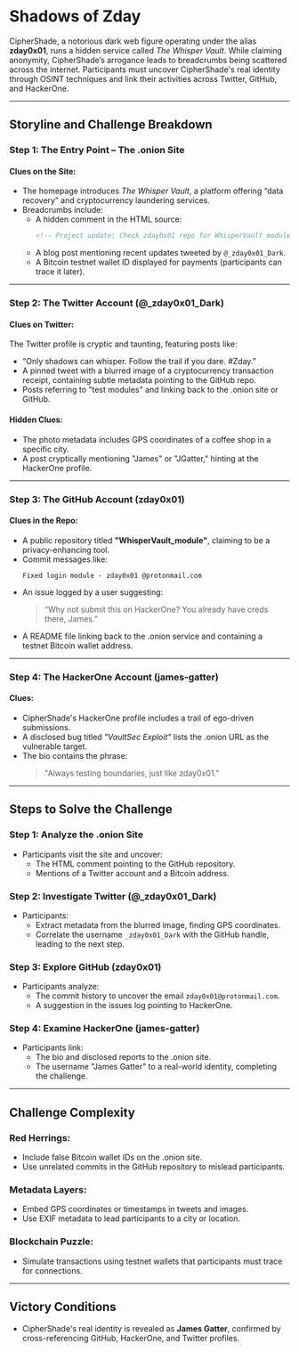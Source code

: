 # Shadows of Zday

CipherShade, a notorious dark web figure operating under the alias **zday0x01**, runs a hidden service called *The Whisper Vault*. While claiming anonymity, CipherShade’s arrogance leads to breadcrumbs being scattered across the internet. Participants must uncover CipherShade's real identity through OSINT techniques and link their activities across Twitter, GitHub, and HackerOne.

---

## Storyline and Challenge Breakdown

### **Step 1: The Entry Point – The .onion Site**
#### **Clues on the Site**:
- The homepage introduces *The Whisper Vault*, a platform offering “data recovery” and cryptocurrency laundering services.  
- Breadcrumbs include:
  - A hidden comment in the HTML source:
    ```html
    <!-- Project update: Check zday0x01 repo for WhisperVault_module -->
    ```
  - A blog post mentioning recent updates tweeted by `@_zday0x01_Dark`.
  - A Bitcoin testnet wallet ID displayed for payments (participants can trace it later).

---

### **Step 2: The Twitter Account (@_zday0x01_Dark)**
#### **Clues on Twitter**:
The Twitter profile is cryptic and taunting, featuring posts like:
- “Only shadows can whisper. Follow the trail if you dare. #Zday.”
- A pinned tweet with a blurred image of a cryptocurrency transaction receipt, containing subtle metadata pointing to the GitHub repo.
- Posts referring to "test modules" and linking back to the .onion site or GitHub.

#### **Hidden Clues**:
- The photo metadata includes GPS coordinates of a coffee shop in a specific city.  
- A post cryptically mentioning "James" or "JGatter," hinting at the HackerOne profile.

---

### **Step 3: The GitHub Account (zday0x01)**
#### **Clues in the Repo**:
- A public repository titled **"WhisperVault_module"**, claiming to be a privacy-enhancing tool.
- Commit messages like:
  ```
  Fixed login module - zday0x01 @protonmail.com
  ```
- An issue logged by a user suggesting:
  > “Why not submit this on HackerOne? You already have creds there, James.”
- A README file linking back to the .onion service and containing a testnet Bitcoin wallet address.

---

### **Step 4: The HackerOne Account (james-gatter)**
#### **Clues**:
- CipherShade's HackerOne profile includes a trail of ego-driven submissions.
- A disclosed bug titled *"VaultSec Exploit"* lists the .onion URL as the vulnerable target.
- The bio contains the phrase:
  > "Always testing boundaries, just like zday0x01."

---

## Steps to Solve the Challenge

### **Step 1: Analyze the .onion Site**
- Participants visit the site and uncover:
  - The HTML comment pointing to the GitHub repository.
  - Mentions of a Twitter account and a Bitcoin address.

### **Step 2: Investigate Twitter (@_zday0x01_Dark)**
- Participants:
  - Extract metadata from the blurred image, finding GPS coordinates.
  - Correlate the username `_zday0x01_Dark` with the GitHub handle, leading to the next step.

### **Step 3: Explore GitHub (zday0x01)**
- Participants analyze:
  - The commit history to uncover the email `zday0x01@protonmail.com`.
  - A suggestion in the issues log pointing to HackerOne.

### **Step 4: Examine HackerOne (james-gatter)**
- Participants link:
  - The bio and disclosed reports to the .onion site.
  - The username "James Gatter" to a real-world identity, completing the challenge.

---

## Challenge Complexity

### **Red Herrings**:
- Include false Bitcoin wallet IDs on the .onion site.
- Use unrelated commits in the GitHub repository to mislead participants.

### **Metadata Layers**:
- Embed GPS coordinates or timestamps in tweets and images.
- Use EXIF metadata to lead participants to a city or location.

### **Blockchain Puzzle**:
- Simulate transactions using testnet wallets that participants must trace for connections.

---

## Victory Conditions
- CipherShade's real identity is revealed as **James Gatter**, confirmed by cross-referencing GitHub, HackerOne, and Twitter profiles.
